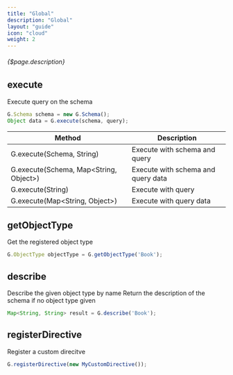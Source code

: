 ```yaml
---
title: "Global"
description: "Global"
layout: "guide"
icon: "cloud"
weight: 2
---
```


###### {$page.description}

<article id="1">

## execute

Execute query on the schema

```javascript
G.Schema schema = new G.Schema();
Object data = G.execute(schema, query);
```

| Method | Description |
| ------ | ----------- |
| G.execute(Schema, String) | Execute with schema and query |
| G.execute(Schema, Map&lt;String, Object&gt;) | Execute with schema and query data |
| G.execute(String) | Execute with query |
| G.execute(Map&lt;String, Object&gt;) | Execute with query data |

</article>

<article id="2">

## getObjectType

Get the registered object type

```javascript
G.ObjectType objectType = G.getObjectType('Book');
```

</article>

<article id="3">

## describe

Describe the given object type by name
Return the description of the schema if no object type given

```javascript
Map<String, String> result = G.describe('Book');
```

</article>

<article id="4">

## registerDirective

Register a custom direcitve

```javascript
G.registerDirective(new MyCustomDirective());
```

</article>
